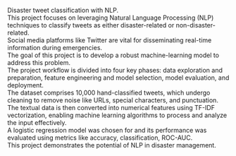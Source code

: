 Disaster tweet classification with NLP.       
This project focuses on leveraging Natural Language Processing (NLP) techniques to classify tweets as either disaster-related or non-disaster-related.   
Social media platforms like Twitter are vital for disseminating real-time information during emergencies.     
The goal of this project is to develop a robust machine-learning model to address this problem.    
The project workflow is divided into four key phases: data exploration and preparation, feature engineering and model selection, model evaluation, and deployment.     
The dataset comprises 10,000 hand-classified tweets, which undergo cleaning to remove noise like URLs, special characters, and punctuation.    
The textual data is then converted into numerical features using TF-IDF vectorization, enabling machine learning algorithms to process and analyze the input effectively.     
A logistic regression model was chosen for and its performance was evaluated using metrics like accuracy, classification, ROC-AUC.      
This project demonstrates the potential of NLP in disaster management.   
